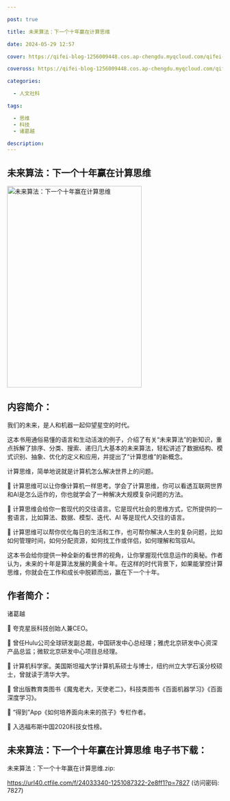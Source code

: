 ```yaml
---

post: true

title: 未来算法：下一个十年赢在计算思维

date: 2024-05-29 12:57

cover: https://qifei-blog-1256009448.cos.ap-chengdu.myqcloud.com/qifei-blog/65a49ab9871b83018a66d424.jpg

coveross: https://qifei-blog-1256009448.cos.ap-chengdu.myqcloud.com/qifei-blog/65a49ab9871b83018a66d424.jpg

categories:

  - 人文社科

tags:

  - 思维
  - 科技
  - 诸葛越

description:
---
```


## 未来算法：下一个十年赢在计算思维
<img alt="未来算法：下一个十年赢在计算思维 " class="aligncenter loading" data-was-processed="true" decoding="async" fetchpriority="high" height="471" src="https://qifei-blog-1256009448.cos.ap-chengdu.myqcloud.com/qifei-blog/65a49ab9871b83018a66d424.jpg" style="cursor: zoom-in;" width="314"/>

## 内容简介：

我们的未来，是人和机器一起仰望星空的时代。

这本书用通俗易懂的语言和生动活泼的例子，介绍了有关“未来算法”的新知识，重点拆解了排序、分类、搜索、递归几大基本的未来算法，轻松讲述了数据结构、模式识别、抽象、优化的定义和应用，并提出了“计算思维”的新概念。

计算思维，简单地说就是计算机怎么解决世界上的问题。

 计算思维可以让你像计算机一样思考。学会了计算思维，你可以看透互联网世界和AI是怎么运作的，你也就学会了一种解决大规模复杂问题的方法。

 计算思维会给你一套现代的交往语言。它是现代社会的思维方式，它所提供的一套语言，比如算法、数据、模型、迭代、AI 等是现代人交往的语言。

 计算思维可以帮你优化每日的生活和工作，也可帮你解决人生的复杂问题，比如如何管理时间，如何分配资源，如何找工作或伴侣，如何理解和驾驭AI。

这本书会给你提供一种全新的看世界的视角，让你掌握现代信息运作的奥秘。作者认为，未来的十年是算法发展的黄金十年。在这样的时代背景下，如果能掌控计算思维，你就会在工作和成长中脱颖而出，赢在下一个十年。

## 作者简介：

诸葛越

 夸克星辰科技创始人兼CEO。

 曾任Hulu公司全球研发副总裁，中国研发中心总经理；雅虎北京研发中心资深产品总监；微软北京研发中心项目总经理。

 计算机科学家。美国斯坦福大学计算机系硕士与博士，纽约州立大学石溪分校硕士，曾就读于清华大学。

 曾出版教育类图书《魔鬼老大，天使老二》，科技类图书《百面机器学习》《百面深度学习》。

 “得到”App《如何培养面向未来的孩子》专栏作者。

 入选福布斯中国2020科技女性榜。

## 未来算法：下一个十年赢在计算思维 电子书下载：

未来算法：下一个十年赢在计算思维.zip: 

https://url40.ctfile.com/f/24033340-1251087322-2e8ff1?p=7827 (访问密码: 7827)
